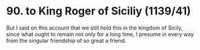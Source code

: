 # 90. to King Roger of Siciliy \(1139/41\)

But I said on this account that we still hold this in the kingdom of Sicily, since what ought to remain not only for a long time, I presume in every way from the singular friendship of so great a friend.

